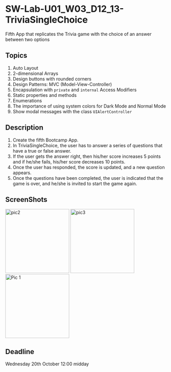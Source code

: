 # SW-Lab-U01_W03_D12_13-TriviaSingleChoice
Fifth App that replicates the Trivia game with the choice of an answer between two options 

## Topics
1. Auto Layout
2. 2-dimensional Arrays
3. Design buttons with rounded corners
4. Design Patterns: MVC (Model-View-Controller)
5. Encapsulation with `private` and `internal` Access Modifiers
6. Static properties and methods
7. Enumerations
8. The importance of using system colors for Dark Mode and Normal Mode
9. Show modal messages with the class `UIAlertController`

## Description
1. Create the fifth Bootcamp App. 
2. In TriviaSingleChoice, the user has to answer a series of questions that have a true or false answer. 
3. If the user gets the answer right, then his/her score increases 5 points and if he/she fails, his/her score decreases 10 points. 
4. Once the user has responded, the score is updated, and a new question appears. 
5. Once the questions have been completed, the user is indicated that the game is over, and he/she is invited to start the game again.

## ScreenShots
<img width="200" alt="pic2" src="https://user-images.githubusercontent.com/88169750/138054745-60979ea1-4cab-4a89-a6bc-827d2d1c174d.png"> <img width="200" alt="pic3" src="https://user-images.githubusercontent.com/88169750/138055200-43dd18a6-d521-46b5-a018-2e4f77b4cf02.png"> <img width="200" alt="Pic 1" src="https://user-images.githubusercontent.com/88169750/138054707-e4c72607-8128-48d5-a19b-c9b37682638d.png"> 



## Deadline 
Wednesday 20th October 12:00 midday
